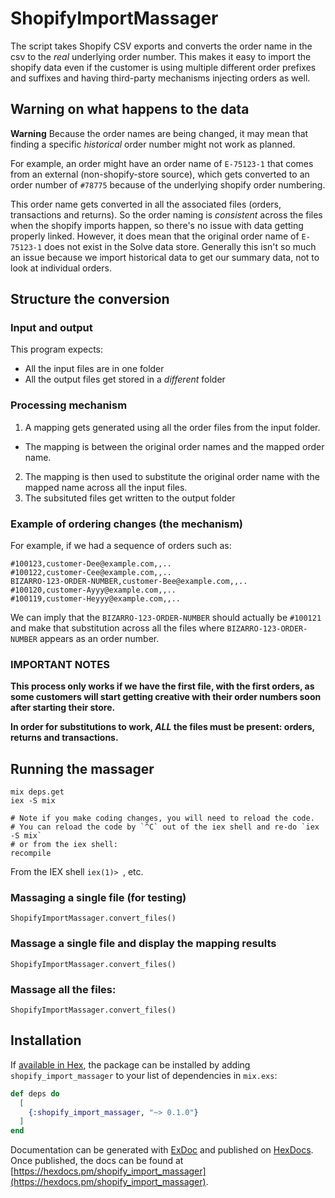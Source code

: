 # ShopifyImportMassager

The script takes Shopify CSV exports and converts the order name in the csv to
the _real_ underlying order number. This makes it easy to import the shopify
data even if the customer is using multiple different order prefixes and
suffixes and having third-party mechanisms injecting orders as well.

## Warning on what happens to the data
**Warning**
Because the order names are being changed, it may mean that finding a specific
_historical_ order number might not work as planned.

For example, an order might have an order name of `E-75123-1` that comes from
an external (non-shopify-store source), which gets converted to an order number
of `#78775` because of the underlying shopify order numbering.

This order name gets converted in all the associated files (orders, transactions
and returns). So the order naming is _consistent_ across the files when the
shopify imports happen, so there's no issue with data getting properly linked.
However, it does mean that the original order name of `E-75123-1` does not exist
in the Solve data store. Generally this isn't so much an issue because we import
historical data to get our summary data, not to look at individual orders.

## Structure the conversion

### Input and output
This program expects:
- All the input files are in one folder
- All the output files get stored in a _different_ folder

### Processing mechanism
1. A mapping gets generated using all the order files from the input folder.
  - The mapping is between the original order names and the mapped order name.
2. The mapping is then used to substitute the original order name with the 
   mapped name across all the input files.
3. The subsituted files get written to the output folder

### Example of ordering changes (the mechanism)
For example, if we had a sequence of orders such as:
```csv
#100123,customer-Dee@example.com,,..
#100122,customer-Cee@example.com,,..
BIZARRO-123-ORDER-NUMBER,customer-Bee@example.com,,..
#100120,customer-Ayyy@example.com,,..
#100119,customer-Heyyy@example.com,,..
```
We can imply that the `BIZARRO-123-ORDER-NUMBER` should actually be
`#100121` and make that substitution across all the files where
`BIZARRO-123-ORDER-NUMBER` appears as an order number.

### IMPORTANT NOTES
**This process only works if we have the first file, with the first orders,
  as some customers will start getting creative with their order numbers soon
  after starting their store.**

**In order for substitutions to work, _ALL_ the files must be present: orders,
  returns and transactions.**

## Running the massager

```shell
mix deps.get
iex -S mix

# Note if you make coding changes, you will need to reload the code.
# You can reload the code by `^C` out of the iex shell and re-do `iex -S mix`
# or from the iex shell:
recompile

```

From the IEX shell `iex(1)> `, etc. 

### Massaging a single file (for testing)
```shell
ShopifyImportMassager.convert_files()
```

### Massage a single file and display the mapping results
```shell
ShopifyImportMassager.convert_files()
```

### Massage all the files:
```shell
ShopifyImportMassager.convert_files()

```

## Installation

If [available in Hex](https://hex.pm/docs/publish), the package can be installed
by adding `shopify_import_massager` to your list of dependencies in `mix.exs`:

```elixir
def deps do
  [
    {:shopify_import_massager, "~> 0.1.0"}
  ]
end
```

Documentation can be generated with [ExDoc](https://github.com/elixir-lang/ex_doc)
and published on [HexDocs](https://hexdocs.pm). Once published, the docs can
be found at [https://hexdocs.pm/shopify_import_massager](https://hexdocs.pm/shopify_import_massager).
